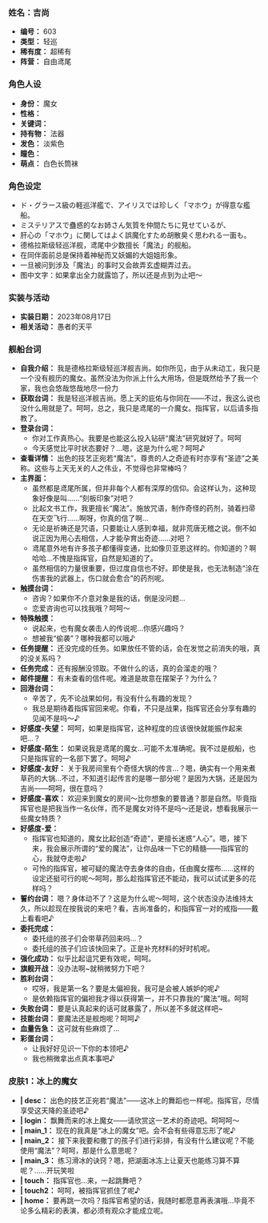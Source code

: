 ### 姓名：吉尚
* **编号：** 603
* **类型：** 轻巡
* **稀有度：** 超稀有
* **阵营：** 自由鸢尾


### 角色人设
* **身份：** 魔女
* **性格：** 
* **关键词：** 
* **持有物：** 法器
* **发色：** 淡紫色
* **瞳色：** 
* **萌点：** 白色长筒袜


### 角色设定
* ド・グラース級の軽巡洋艦で、アイリスでは珍しく「マホウ」が得意な艦船。
* ミステリアスで蠱惑的なお姉さん気質を仲間たちに見せているが、
* 肝心の「マホウ」に関してはよく誤魔化すため胡散臭く思われる一面も。
* 德格拉斯级轻巡洋舰，鸢尾中少数擅长「魔法」的舰船。
* 在同伴面前总是保持着神秘而又妖媚的大姐姐形象。
* 一旦被问到涉及「魔法」的事时又会故弄玄虚糊弄过去。
* 图中文字：如果拿出全力就露馅了，所以还是点到为止吧～


### 实装与活动
* **实装日期：** 2023年08月17日
* **相关活动：** 愚者的天平


### 舰船台词
* **自我介绍：** 我是德格拉斯级轻巡洋舰吉尚。如你所见，由于从未动工，我只是一个没有舰历的魔女。虽然没法为你派上什么大用场，但是既然给予了我一个家，我也会悠哉悠哉地尽一份力
* **获取台词：** 我是轻巡洋舰吉尚。愿上天的庇佑与你同在——不过，我这么说也没什么用就是了。呵呵，总之，我只是鸢尾的一介魔女。指挥官，以后请多指教了。
* **登录台词：**
  * 你对工作真热心。我要是也能这么投入钻研“魔法”研究就好了。呵呵
  * 今天感觉比平时状态要好？…嗯，这是为什么呢？呵呵♪
* **查看详情：** 出色的技艺正宛若“魔法”，尊贵的人之奇迹有时亦享有“圣迹”之美称。这些与上天无关的人之伟业，不觉得也非常棒吗？
* **主界面：**
  * 虽然都是鸢尾所属，但并非每个人都有深厚的信仰。会这样认为，这种现象好像是叫……“刻板印象”对吧？
  * 比起文书工作，我更擅长“魔法”。施放咒语，制作奇怪的药剂，骑着扫帚在天空飞行……啊呀，你真的信了啊…
  * 无论是祈祷还是咒语，只要能让人感到幸福，就非荒唐无稽之说。倒不如说正因为用心去相信，人才能孕育出奇迹……对吧？
  * 鸢尾意外地有许多孩子都懂得变通，比如像贝亚恩这样的。你知道的？啊哈哈…不愧是指挥官，自然是知道的了。
  * 虽然相信的力量很重要，但过度自信也不好。即使是我，也无法制造“涂在伤害我的武器上，伤口就会愈合”的药剂呢。
* **触摸台词：**
  * 咨询？如果你不介意对象是我的话，倒是没问题…
  * 恋爱咨询也可以找我哦？呵呵～
* **特殊触摸：**
  * 说起来，也有魔女袭击人的传说呢…你感兴趣吗？
  * 想被我“偷袭”？哪种我都可以哦♪
* **任务提醒：** 还没完成的任务。如果放任不管的话，会在发觉之前消失的哦，真的没关系吗？
* **任务完成：** 还有报酬没领取。不做什么的话，真的会溜走的哦？
* **邮件提醒：** 有未查看的信件呢。难道是故意在摆架子？为什么？
* **回港台词：**
  * 辛苦了，先不论战果如何，有没有什么有趣的发现？
  * 我总是期待着指挥官回来呢。你看，不只是战果，指挥官还会分享有趣的见闻不是吗～♪
* **好感度-失望：** 呵呵，如果是指挥官，这种程度的应该很快就能振作起来吧…？
* **好感度-陌生：** 如果说我是鸢尾的魔女…可能不太准确呢。我不过是舰船，也只是指挥官的一名部下罢了。呵呵♪
* **好感度-友好：** 关于我房间里有个奇怪大锅的传言…？嗯，确实有一个用来煮草药的大锅…不过，不知道引起传言的是哪一部分呢？是因为大锅，还是因为吉尚——呵呵，很在意吗？
* **好感度-喜欢：** 欢迎来到魔女的房间～比你想象的要普通？那是自然。毕竟指挥官也是把我当作一名伙伴，而不是魔女对待不是吗～还是说，想看我展示一些魔女特质？
* **好感度-爱：**
  * 指挥官也知道的，魔女比起创造“奇迹”，更擅长迷惑“人心”。嗯，接下来，我会展示所谓的“爱的魔法”，让你品味一下它的精髓——指挥官的心，我就夺走啦♪
  * 可怜的指挥官，被可疑的魔法夺去身体的自由，任由魔女摆布……这样的设定还挺可行的呢～呵呵，那么趁指挥官还不能动，我可以试试更多的花样吗？
* **誓约台词：** 嗯？身体动不了？这是为什么呢～呵呵，这个状态没办法维持太久，所以趁现在按我说的来吧？看，吉尚准备的，和指挥官一对的戒指——戴上看看吧♪
* **委托完成：**
  * 委托组的孩子们会带草药回来吗…？
  * 委托组的孩子们应该快回来了。正是补充材料的好时机呢。
* **强化成功：** 似乎比起诅咒更有效呢，呵呵。
* **旗舰开战：** 没办法啊~就稍微努力下吧？
* **胜利台词：**
  * 哎呀，我是第一名？要是太偏袒我，我可是会被人嫉妒的呢♪
  * 是依赖指挥官的偏袒我才得以获得第一，并不只靠我的“魔法”哦。呵呵
* **失败台词：** 要是认真起来的话可就暴露了，所以差不多就这样吧~
* **技能台词：** 要魔法还是舰炮呢？呵呵♪
* **血量告急：** 这可就有些麻烦了…
* **彩蛋台词：**
  * 让我好好见识一下你的本领吧♪
  * 我也稍微拿出点真本事吧♪


### 皮肤1：冰上的魔女
* **| desc：** 出色的技艺正宛若“魔法”——这冰上的舞蹈也一样呢。指挥官，尽情享受这天降的圣迹吧♪
* **| login：** 飘舞而来的冰上魔女——请欣赏这一艺术的奇迹吧。呵呵呵～
* **| main_1：** 现在的我真是“冰上的魔女”吧。会不会有些得意忘形了呢♪
* **| main_2：** 接下来我要和撒丁的孩子们进行彩排，有没有什么建议呢？不能使用“魔法”？呵呵，那是什么意思呢？
* **| main_3：** 练习滑冰的诀窍？嗯，把湖面冰冻上让夏天也能练习算不算呢？……开玩笑啦
* **| touch：** 指挥官也…来，一起跳舞吧？
* **| touch2：** 呵呵，被指挥官抓住了呢♪
* **| home：** 要再跳一次吗？指挥官希望的话，我随时都愿意再表演哦…毕竟不论多么精彩的表演，都必须有观众才能成立呢。
